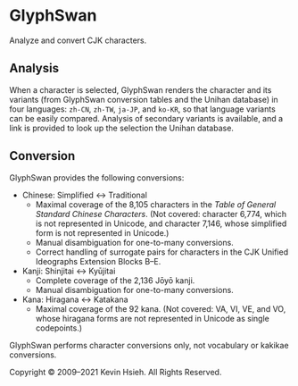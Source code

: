 # GlyphSwan
Analyze and convert CJK characters.

## Analysis

When a character is selected, GlyphSwan renders the character and its variants
(from GlyphSwan conversion tables and the Unihan database) in four languages:
`zh-CN`, `zh-TW`, `ja-JP`, and `ko-KR`, so that language variants can be easily
compared. Analysis of secondary variants is available, and a link is provided
to look up the selection the Unihan database.

## Conversion

GlyphSwan provides the following conversions:

- Chinese: Simplified ↔ Traditional
  - Maximal coverage of the 8,105 characters in the _Table of General Standard
    Chinese Characters_. (Not covered: character 6,774, which is not
    represented in Unicode, and character 7,146, whose simplified form is not
    represented in Unicode.)
  - Manual disambiguation for one-to-many conversions.
  - Correct handling of surrogate pairs for characters in the CJK Unified
    Ideographs Extension Blocks B–E.
- Kanji: Shinjitai ↔ Kyūjitai
  - Complete coverage of the 2,136 Jōyō kanji.
  - Manual disambiguation for one-to-many conversions.
- Kana: Hiragana ↔ Katakana
  - Maximal coverage of the 92 kana. (Not covered: VA, VI, VE, and VO, whose
    hiragana forms are not represented in Unicode as single codepoints.)

GlyphSwan performs character conversions only, not vocabulary or kakikae
conversions.

Copyright © 2009–2021 Kevin Hsieh. All Rights Reserved.
